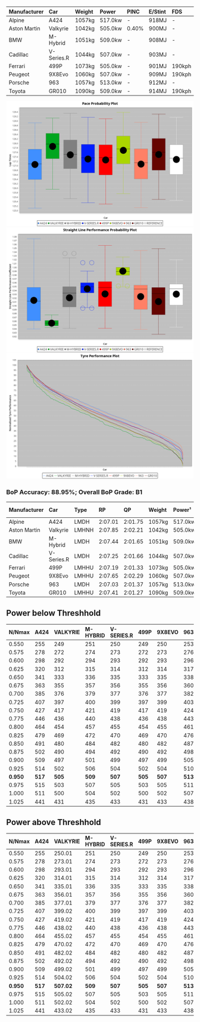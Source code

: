| Manufacturer | Car        | Weight | Power   | PINC    | E/Stint | FDS     |
|:-|:-|:-|:-|:-|:-|:-|
| Alpine       | A424       | 1057kg | 517.0kw |    -    | 918MJ   |    -    |
| Aston Martin | Valkyrie   | 1042kg | 505.0kw | 0.40%   | 900MJ   |    -    |
| BMW          | M-Hybrid   | 1051kg | 509.0kw |    -    | 908MJ   |    -    |
| Cadillac     | V-Series.R | 1044kg | 507.0kw |    -    | 903MJ   |    -    |
| Ferrari      | 499P       | 1073kg | 505.0kw |    -    | 901MJ   | 190kph  |
| Peugeot      | 9X8Evo     | 1060kg | 507.0kw |    -    | 909MJ   | 190kph  |
| Porsche      | 963        | 1057kg | 513.0kw |    -    | 912MJ   |    -    |
| Toyota       | GR010      | 1090kg | 509.0kw |    -    | 914MJ   | 190kph  |

![PACECHART](./IMG/ACOMETHOD.png)
![STRAIGHTLINEPERFORMANCECHART](./IMG/ACOMETHOD_sp.png)
![TYREPERFORMANCECHART](./IMG/ACOMETHOD_tw.png)

### BoP Accuracy: 88.95%; Overall BoP Grade: B1
| Manufacturer | Car        | Type  | RP      | QP      | Weight | Power¹  | Threshhold | PINC    | Power²   | E/Stint | AVG Vmax  | FDS     | RDLC | L/Stint | BOP-Grade | Model Accuracy | Model Points | Match%  | SimDiff |
|:-|:-|:-|:-|:-|:-|:-|:-|:-|:-|:-|:-|:-|:-|:-|:-|:-|:-|:-|:-|
| Alpine       | A424       | LMDH  | 2:07.01 | 2:01.75 | 1057kg | 517.0kw | 210.0kph   |    -    | 517.00kw |  918MJ  | 295.68kph |    -    | 1.02 | 25      | -B1       | 99.37%         | 2056         | 88.26%  | +0.24   |
| Aston Martin | Valkyrie   | LMHNH | 2:07.85 | 2:02.21 | 1042kg | 505.0kw | 210.0kph   | 0.40%   | 507.00kw |  900MJ  | 285.59kph |    -    | 1.05 | 25      | +D2       | 100.00%        | 247          | 60.56%  | #       |
| BMW          | M-Hybrid   | LMDH  | 2:07.44 | 2:01.65 | 1051kg | 509.0kw | 210.0kph   |    -    | 509.00kw |  908MJ  | 297.17kph |    -    | 1.02 | 25      | ~A1       | 99.20%         | 3081         | 98.06%  | +0.25   |
| Cadillac     | V-Series.R | LMDH  | 2:07.25 | 2:01.66 | 1044kg | 507.0kw | 210.0kph   |    -    | 507.00kw |  903MJ  | 299.07kph |    -    | 1.03 | 25      | ~A1       | 99.22%         | 5358         | 95.07%  | +0.85   |
| Ferrari      | 499P       | LMHHU | 2:07.19 | 2:01.33 | 1073kg | 505.0kw | 210.0kph   |    -    | 505.00kw |  901MJ  | 296.49kph | 190kph  | 1.04 | 25      | ~A1       | 99.93%         | 6954         | 95.50%  | +0.43   |
| Peugeot      | 9X8Evo     | LMHHU | 2:07.65 | 2:02.29 | 1060kg | 507.0kw | 210.0kph   |    -    | 507.00kw |  909MJ  | 307.70kph | 190kph  | 0.99 | 25      | +B1       | 100.00%        | 1458         | 85.11%  | +0.07   |
| Porsche      | 963        | LMDH  | 2:07.03 | 2:01.37 | 1057kg | 513.0kw | 210.0kph   |    -    | 513.00kw |  912MJ  | 296.90kph |    -    | 1.02 | 25      | -B1       | 99.87%         | 14199        | 89.05%  | -0.18   |
| Toyota       | GR010      | LMHHU | 2:07.41 | 2:01.27 | 1090kg | 509.0kw | 210.0kph   |    -    | 509.00kw |  914MJ  | 292.74kph | 190kph  | 1.02 | 25      | ~A1       | 99.92%         | 5012         | 100.00% | +0.92   |

## Power below Threshhold
| N/Nmax    | A424    | VALKYRIE | M-HYBRID | V-SERIES.R | 499P    | 9X8EVO  | 963     | GR010   |
|:-|:-|:-|:-|:-|:-|:-|:-|:-|
|  0.550    |  255    |  249     |  251     |  250       |  249    |  250    |  253    |  251    |
|  0.575    |  278    |  272     |  274     |  273       |  272    |  273    |  276    |  274    |
|  0.600    |  298    |  292     |  294     |  293       |  292    |  293    |  296    |  294    |
|  0.625    |  320    |  312     |  315     |  314       |  312    |  314    |  317    |  315    |
|  0.650    |  341    |  333     |  336     |  335       |  333    |  335    |  338    |  336    |
|  0.675    |  363    |  355     |  357     |  356       |  355    |  356    |  360    |  357    |
|  0.700    |  385    |  376     |  379     |  377       |  376    |  377    |  382    |  379    |
|  0.725    |  407    |  397     |  400     |  399       |  397    |  399    |  403    |  400    |
|  0.750    |  427    |  417     |  421     |  419       |  417    |  419    |  424    |  421    |
|  0.775    |  446    |  436     |  440     |  438       |  436    |  438    |  443    |  440    |
|  0.800    |  464    |  454     |  457     |  455       |  454    |  455    |  461    |  457    |
|  0.825    |  479    |  469     |  472     |  470       |  469    |  470    |  476    |  472    |
|  0.850    |  491    |  480     |  484     |  482       |  480    |  482    |  487    |  484    |
|  0.875    |  502    |  490     |  494     |  492       |  490    |  492    |  498    |  494    |
|  0.900    |  509    |  497     |  501     |  499       |  497    |  499    |  505    |  501    |
|  0.925    |  514    |  502     |  506     |  504       |  502    |  504    |  510    |  506    |
| **0.950** | **517** | **505**  | **509**  | **507**    | **505** | **507** | **513** | **509** |
|  0.975    |  515    |  503     |  507     |  505       |  503    |  505    |  511    |  507    |
|  1.000    |  511    |  500     |  504     |  502       |  500    |  502    |  507    |  504    |
|  1.025    |  441    |  431     |  435     |  433       |  431    |  433    |  438    |  435    |

## Power above Threshhold
| N/Nmax    | A424    | VALKYRIE   | M-HYBRID | V-SERIES.R | 499P    | 9X8EVO  | 963     | GR010   |
|:-|:-|:-|:-|:-|:-|:-|:-|:-|
|  0.550    |  255    |  250.01    |  251     |  250       |  249    |  250    |  253    |  251    |
|  0.575    |  278    |  273.01    |  274     |  273       |  272    |  273    |  276    |  274    |
|  0.600    |  298    |  293.01    |  294     |  293       |  292    |  293    |  296    |  294    |
|  0.625    |  320    |  314.01    |  315     |  314       |  312    |  314    |  317    |  315    |
|  0.650    |  341    |  335.01    |  336     |  335       |  333    |  335    |  338    |  336    |
|  0.675    |  363    |  356.01    |  357     |  356       |  355    |  356    |  360    |  357    |
|  0.700    |  385    |  377.01    |  379     |  377       |  376    |  377    |  382    |  379    |
|  0.725    |  407    |  399.02    |  400     |  399       |  397    |  399    |  403    |  400    |
|  0.750    |  427    |  419.02    |  421     |  419       |  417    |  419    |  424    |  421    |
|  0.775    |  446    |  438.02    |  440     |  438       |  436    |  438    |  443    |  440    |
|  0.800    |  464    |  455.02    |  457     |  455       |  454    |  455    |  461    |  457    |
|  0.825    |  479    |  470.02    |  472     |  470       |  469    |  470    |  476    |  472    |
|  0.850    |  491    |  482.02    |  484     |  482       |  480    |  482    |  487    |  484    |
|  0.875    |  502    |  492.02    |  494     |  492       |  490    |  492    |  498    |  494    |
|  0.900    |  509    |  499.02    |  501     |  499       |  497    |  499    |  505    |  501    |
|  0.925    |  514    |  504.02    |  506     |  504       |  502    |  504    |  510    |  506    |
| **0.950** | **517** | **507.02** | **509**  | **507**    | **505** | **507** | **513** | **509** |
|  0.975    |  515    |  505.02    |  507     |  505       |  503    |  505    |  511    |  507    |
|  1.000    |  511    |  502.02    |  504     |  502       |  500    |  502    |  507    |  504    |
|  1.025    |  441    |  433.02    |  435     |  433       |  431    |  433    |  438    |  435    |
